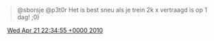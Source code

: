 > @sborsje @p3t0r Het is best sneu als je trein 2k x vertraagd is op 1 dag\! ;0\)

<img src="../../media/tweet.ico" width="12" /> [Wed Apr 21 22:34:55 +0000 2010](https://twitter.com/DromerDenker/status/12601974646)